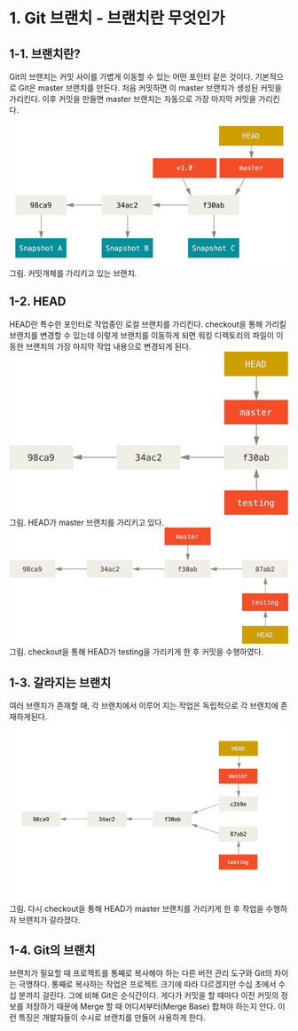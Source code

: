 # 1. Git 브랜치 - 브랜치란 무엇인가

## 1-1. 브랜치란?

Git의 브랜치는 커밋 사이를 가볍게 이동할 수 있는 어떤 포인터 같은 것이다. 기본적으로 Git은 master 브랜치를 만든다. 처음 커밋하면 이 master 브랜치가 생성된 커밋을 가리킨다. 이후 커밋을 만들면 master 브랜치는 자동으로 가장 마지막 커밋을 가리킨다.
![](common/images/branch-and-history.png)
그림. 커밋개체를 가리키고 있는 브랜치.

## 1-2. HEAD

HEAD란 특수한 포인터로 작업중인 로컬 브랜치를 가리킨다. checkout을 통해 가리킬 브랜치를 변경할 수 있는데 이렇게 브랜치를 이동하게 되면 워킹 디렉토리의 파일이 이동한 브랜치의 가장 마지막 작업 내용으로 변경되게 된다.
![](common/images/head-to-master.png)
그림. HEAD가 master 브랜치를 가리키고 있다.
![](common/images/advance-testing.png)
그림. checkout을 통해 HEAD가 testing을 가리키게 한 후 커밋을 수행하였다.

## 1-3. 갈라지는 브랜치

여러 브랜치가 존재할 때, 각 브랜치에서 이루어 지는 작업은 독립적으로 각 브랜치에 존재하게된다.
![](common/images/advance-master.png)
그림. 다시 checkout을 통해 HEAD가 master 브랜치를 가리키게 한 후 작업을 수행하자 브랜치가 갈라졌다.

## 1-4. Git의 브랜치

브랜치가 필요할 때 프로젝트를 통째로 복사해야 하는 다른 버전 관리 도구와 Git의 차이는 극명하다. 통째로 복사하는 작업은 프로젝트 크기에 따라 다르겠지만 수십 초에서 수십 분까지 걸린다. 그에 비해 Git은 순식간이다. 게다가 커밋을 할 때마다 이전 커밋의 정보를 저장하기 때문에 Merge 할 때 어디서부터(Merge Base) 합쳐야 하는지 안다. 이런 특징은 개발자들이 수시로 브랜치를 만들어 사용하게 한다.
